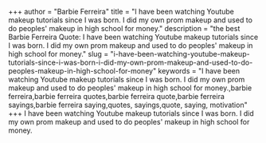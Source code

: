 +++
author = "Barbie Ferreira"
title = "I have been watching Youtube makeup tutorials since I was born. I did my own prom makeup and used to do peoples' makeup in high school for money."
description = "the best Barbie Ferreira Quote: I have been watching Youtube makeup tutorials since I was born. I did my own prom makeup and used to do peoples' makeup in high school for money."
slug = "i-have-been-watching-youtube-makeup-tutorials-since-i-was-born-i-did-my-own-prom-makeup-and-used-to-do-peoples-makeup-in-high-school-for-money"
keywords = "I have been watching Youtube makeup tutorials since I was born. I did my own prom makeup and used to do peoples' makeup in high school for money.,barbie ferreira,barbie ferreira quotes,barbie ferreira quote,barbie ferreira sayings,barbie ferreira saying,quotes, sayings,quote, saying, motivation"
+++
I have been watching Youtube makeup tutorials since I was born. I did my own prom makeup and used to do peoples' makeup in high school for money.
